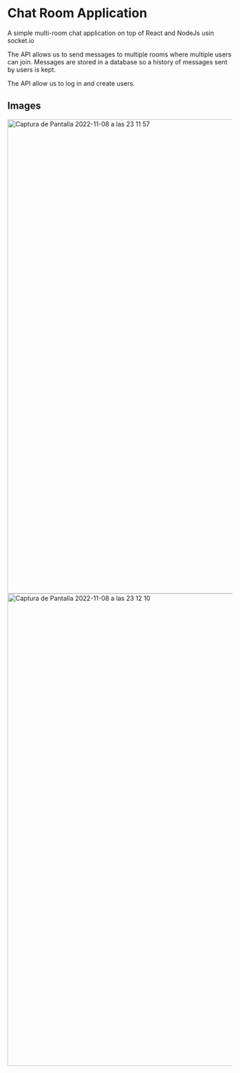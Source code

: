 # Chat Room Application

A simple multi-room chat application on top of React and NodeJs usin socket.io

The API allows us to send messages to multiple rooms where multiple users can join. Messages are stored in a database so a history of messages sent by users is kept. 

The API allow us to log in and create users.

## Images
<img width="1062" alt="Captura de Pantalla 2022-11-08 a las 23 11 57" src="https://user-images.githubusercontent.com/27551258/200916194-0b9804c0-4391-4db0-8b9e-2a2b92045df2.png">
<img width="1058" alt="Captura de Pantalla 2022-11-08 a las 23 12 10" src="https://user-images.githubusercontent.com/27551258/200911492-f5fd622a-f0a7-4cc6-af19-25ae21c6633c.png">

